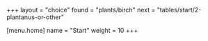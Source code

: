 +++
layout = "choice"
found = "plants/birch"
next = "tables/start/2-plantanus-or-other"

[menu.home]
name = "Start"
weight = 10
+++
